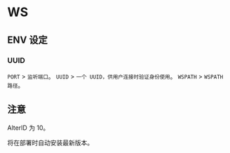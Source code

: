# WS

## ENV 设定

### UUID

`PORT` > `监听端口`。
`UUID` > `一个 UUID，供用户连接时验证身份使用`。
`WSPATH` > `WSPATH路径`。

## 注意

AlterID 为 10。

将在部署时自动安装最新版本。
